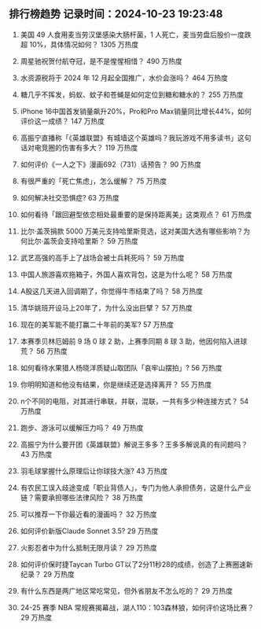 
## 排行榜趋势 记录时间：2024-10-23 19:23:48
  
  1. 美国 49 人食用麦当劳汉堡感染大肠杆菌，1 人死亡，麦当劳盘后股价一度跌超 10%，具体情况如何？ 1305 万热度
    
  2. 周星驰祝贺付航夺冠，是不是惺惺相惜？ 490 万热度
    
  3. 水资源税将于 2024 年 12 月起全国推广，水价会涨吗？ 464 万热度
    
  4. 糖几乎不挥发，蚂蚁、蚊子和苍蝇是如何定位到糖和糖水的？ 255 万热度
    
  5. iPhone 16中国首发销量飙升20%，Pro和Pro Max销量同比增长44%，如何评价这一成绩？ 147 万热度
    
  6. 高振宁直播称「《英雄联盟》有城墙这个英雄吗？我玩游戏不用多读书」这句话对电竞圈的伤害有多大？ 119 万热度
    
  7. 如何评价《一人之下》漫画692（731）话预告？ 90 万热度
    
  8. 有很严重的「死亡焦虑」，怎么缓解？ 75 万热度
    
  9. 如何解决社交恐惧症? 63 万热度
    
  10. 如何看待「跟回避型依恋相处最重要的是保持距离美」这类观点？ 61 万热度
    
  11. 比尔·盖茨捐款 5000 万美元支持哈里斯竞选，这对美国大选有哪些影响？为何比尔·盖茨会支持哈里斯？ 59 万热度
    
  12. 武艺高强的高手上了战场会被士兵耗死吗？ 59 万热度
    
  13. 中国人旅游喜欢拖箱子，外国人喜欢背包，这是为什么呢？ 58 万热度
    
  14. A股这几天进入回调期了，你觉得牛市结束了吗？ 58 万热度
    
  15. 清华姚班开设马上20年了，为什么没出巨擘？ 57 万热度
    
  16. 现在的美军能不能打赢二十年前的美军? 57 万热度
    
  17. 本赛季贝林厄姆前 9 场 0 球 2 助，上赛季同期 8 球 3 助，他因何陷入进球荒？ 56 万热度
    
  18. 如何看待水果猎人杨晓洋质疑山取团队「哀牢山摆拍」? 56 万热度
    
  19. 你明明知道和他没有结果，你是继续还是选择离开？ 55 万热度
    
  20. n个不同的电阻，对其进行串联，并联，混联，一共有多少种连接方式？ 54 万热度
    
  21. 跑步、游泳可以缓解压力吗？ 49 万热度
    
  22. 高振宁为什么要开团《英雄联盟》解说王多多？王多多解说真的有问题吗？ 43 万热度
    
  23. 羽毛球掌握什么原理后让你球技大涨? 43 万热度
    
  24. 有农民工误入歧途变成「职业背债人」，专门为他人承担债务，这是什么产业链？需要承担哪些法律风险？ 38 万热度
    
  25. 可以推荐一下你最近看的漫画吗？ 32 万热度
    
  26. 如何评价新版Claude Sonnet 3.5? 29 万热度
    
  27. 火影忍者中为什么抵制无限月读？ 29 万热度
    
  28. 如何评价保时捷Taycan Turbo GT以了2分11秒28的成绩，创造了上赛圈速新纪录？ 29 万热度
    
  29. 有什么东西是两广地区常吃常见，但外省朋友不怎么吃的？ 29 万热度
    
  30. 24-25 赛季 NBA 常规赛揭幕战，湖人110：103森林狼，如何评价这场比赛？ 29 万热度
    